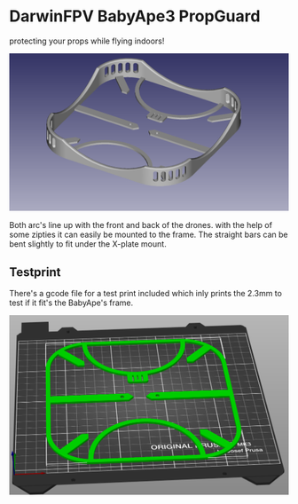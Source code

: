 # DarwinFPV BabyApe3 PropGuard

protecting your props while flying indoors!

![Frame](/img/frame.png)

Both arc's line up with the front and back of the drones. with the help of some zipties
it can easily be mounted to the frame.
The straight bars can be bent slightly to fit under the X-plate mount.

## Testprint
There's a gcode file for a test print included which inly prints the 2.3mm to
test if it fit's the BabyApe's frame.

![TestPrint](/img/testprint.png)

